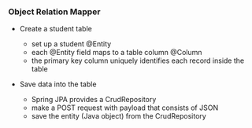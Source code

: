 ### Object Relation Mapper
- Create a student table
  - set up a student @Entity
  - each @Entity field maps to a table column @Column
  - the primary key column uniquely identifies each record inside the table
 
- Save data into the table
  - Spring JPA provides a CrudRepository
  - make a POST request with payload that consists of JSON
  - save the entity (Java object) from the CrudRepository
